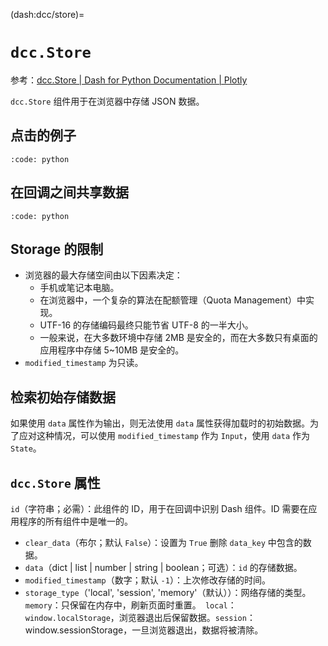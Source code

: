 (dash:dcc/store)=
# `dcc.Store`

参考：[dcc.Store | Dash for Python Documentation | Plotly](https://dash.plotly.com/dash-core-components/store)

`dcc.Store` 组件用于在浏览器中存储 JSON 数据。

## 点击的例子

```{include} ../../tests/dash-examples/store_clicks.py
:code: python
```

## 在回调之间共享数据

```{include} ../../tests/dash-examples/share_data_callbacks.py
:code: python
```

## Storage 的限制

- 浏览器的最大存储空间由以下因素决定：
  - 手机或笔记本电脑。
  - 在浏览器中，一个复杂的算法在配额管理（Quota Management）中实现。
  - UTF-16 的存储编码最终只能节省 UTF-8 的一半大小。
  - 一般来说，在大多数环境中存储 2MB 是安全的，而在大多数只有桌面的应用程序中存储 5~10MB 是安全的。
- `modified_timestamp` 为只读。

## 检索初始存储数据

如果使用 `data` 属性作为输出，则无法使用 `data` 属性获得加载时的初始数据。为了应对这种情况，可以使用 `modified_timestamp` 作为 `Input`，使用 `data` 作为 `State`。

## `dcc.Store` 属性

`id`（字符串；必需）：此组件的 ID，用于在回调中识别 Dash 组件。ID 需要在应用程序的所有组件中是唯一的。
- `clear_data`（布尔；默认 `False`）：设置为 `True` 删除 `data_key` 中包含的数据。
- `data`（dict | list | number | string | boolean；可选）：`id` 的存储数据。
- `modified_timestamp`（数字；默认 `-1`）：上次修改存储的时间。
- `storage_type`（'local', 'session', 'memory'（默认））：网络存储的类型。`memory`：只保留在内存中，刷新页面时重置。` local`：`window.localStorage`，浏览器退出后保留数据。`session`：window.sessionStorage，一旦浏览器退出，数据将被清除。